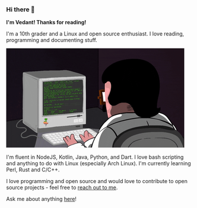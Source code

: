 ### Hi there 👋

**I'm Vedant! Thanks for reading!**

I'm a 10th grader and a Linux and open source enthusiast. I love reading, programming and documenting stuff.

![](./media/coding.gif)

I'm fluent in NodeJS, Kotlin, Java, Python, and Dart. I love bash scripting and anything to do with Linux (especially Arch Linux). I'm currently learning Perl, Rust and C/C++.

I love programming and open source and would love to contribute to open source projects - feel free to [reach out to me](mailto:gamemaker0042@gmail.com).

Ask me about anything [here](https://github.com/gamemaker1/gamemaker1/discussions/1)!
